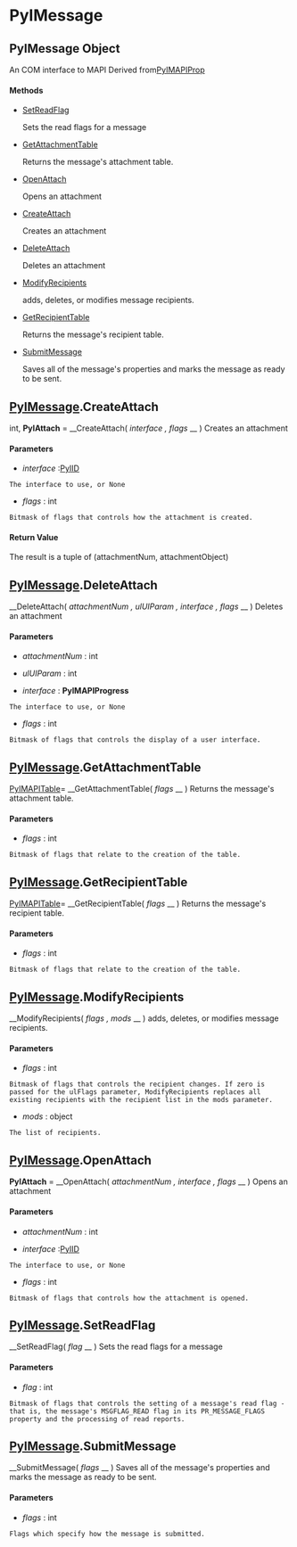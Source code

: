 # PyIMessage

## PyIMessage Object

An COM interface to MAPI
Derived from[PyIMAPIProp](#pyimapiprop)

#### Methods


  - [SetReadFlag](PyIMessage.md#pyimessagesetreadflag)

    Sets the read flags for a message&nbsp;

  - [GetAttachmentTable](PyIMessage.md#pyimessagegetattachmenttable)

    Returns the message's attachment table.&nbsp;

  - [OpenAttach](PyIMessage.md#pyimessageopenattach)

    Opens an attachment&nbsp;

  - [CreateAttach](PyIMessage.md#pyimessagecreateattach)

    Creates an attachment&nbsp;

  - [DeleteAttach](PyIMessage.md#pyimessagedeleteattach)

    Deletes an attachment&nbsp;

  - [ModifyRecipients](PyIMessage.md#pyimessagemodifyrecipients)

    adds, deletes, or modifies message recipients.&nbsp;

  - [GetRecipientTable](PyIMessage.md#pyimessagegetrecipienttable)

    Returns the message's recipient table.&nbsp;

  - [SubmitMessage](PyIMessage.md#pyimessagesubmitmessage)

    Saves all of the message's properties and marks the message as ready to be sent.&nbsp;

## [PyIMessage](#pyimessage).CreateAttach

int, __PyIAttach__ = __CreateAttach( *interface*  *, flags* __ )
Creates an attachment

#### Parameters


  -  *interface* :[PyIID](#pyiid)

    The interface to use, or None

  -  *flags* : int

    Bitmask of flags that controls how the attachment is created.

#### Return Value
The result is a tuple of (attachmentNum, attachmentObject)

## [PyIMessage](#pyimessage).DeleteAttach

 __DeleteAttach( *attachmentNum*  *, ulUIParam*  *, interface*  *, flags* __ )
Deletes an attachment

#### Parameters


  -  *attachmentNum* : int

    

  -  *ulUIParam* : int

    

  -  *interface* : __PyIMAPIProgress__ 

    The interface to use, or None

  -  *flags* : int

    Bitmask of flags that controls the display of a user interface.

## [PyIMessage](#pyimessage).GetAttachmentTable

[PyIMAPITable](#pyimapitable)= __GetAttachmentTable( *flags* __ )
Returns the message's attachment table.

#### Parameters


  -  *flags* : int

    Bitmask of flags that relate to the creation of the table.

## [PyIMessage](#pyimessage).GetRecipientTable

[PyIMAPITable](#pyimapitable)= __GetRecipientTable( *flags* __ )
Returns the message's recipient table.

#### Parameters


  -  *flags* : int

    Bitmask of flags that relate to the creation of the table.

## [PyIMessage](#pyimessage).ModifyRecipients

 __ModifyRecipients( *flags*  *, mods* __ )
adds, deletes, or modifies message recipients.

#### Parameters


  -  *flags* : int

    Bitmask of flags that controls the recipient changes. If zero is passed for the ulFlags parameter, ModifyRecipients replaces all existing recipients with the recipient list in the mods parameter.

  -  *mods* : object

    The list of recipients.

## [PyIMessage](#pyimessage).OpenAttach

 __PyIAttach__ = __OpenAttach( *attachmentNum*  *, interface*  *, flags* __ )
Opens an attachment

#### Parameters


  -  *attachmentNum* : int

    

  -  *interface* :[PyIID](#pyiid)

    The interface to use, or None

  -  *flags* : int

    Bitmask of flags that controls how the attachment is opened.

## [PyIMessage](#pyimessage).SetReadFlag

 __SetReadFlag( *flag* __ )
Sets the read flags for a message

#### Parameters


  -  *flag* : int

    Bitmask of flags that controls the setting of a message's read flag - that is, the message's MSGFLAG_READ flag in its PR_MESSAGE_FLAGS property and the processing of read reports.

## [PyIMessage](#pyimessage).SubmitMessage

 __SubmitMessage( *flags* __ )
Saves all of the message's properties and marks the message as ready to be sent.

#### Parameters


  -  *flags* : int

    Flags which specify how the message is submitted.